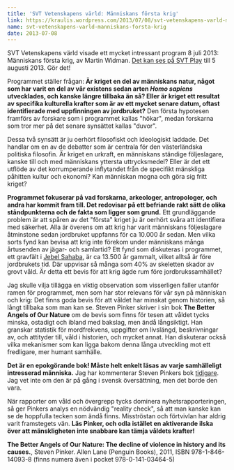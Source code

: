 ```yaml
---
title: 'SVT Vetenskapens värld: Människans första krig'
link: https://kraulis.wordpress.com/2013/07/08/svt-vetenskapens-varld-manniskans-forsta-krig/
name: svt-vetenskapens-varld-manniskans-forsta-krig
date: 2013-07-08
---
```

SVT Vetenskapens värld visade ett mycket intressant program 8 juli 2013: Människans första krig, av Martin Widman. [Det kan ses på SVT Play](http://www.svtplay.se/video/1315147/del-5-av-8-manniskans-forsta-krig) till 5 augusti 2013. Gör det!

Programmet ställer frågan: **Är kriget en del av människans natur, något som har varit en del av vår existens sedan arten *Homo sapiens* utvecklades, och kanske längre tillbaka än så? Eller är kriget ett resultat av specifika kulturella krafter som är av ett mycket senare datum, oftast identifierade med uppfinningen av jordbruket?** Den första hypotesen framförs av forskare som i programmet kallas "hökar", medan forskarna som tror mer på det senare synsättet kallas "duvor".



Dessa två synsätt är ju oerhört filosofiskt och ideologiskt laddade. Det handlar om en av de debatter som är centrala för den västerländska politiska filosofin. Är kriget en urkraft, en människans ständige följeslagare, kanske till och med människans yttersta uttrycksmedel? Eller är det ett utflöde av det korrumperande inflytandet från de specifikt mänskliga påhitten kultur och ekonomi? Kan människan mogna och göra sig fritt kriget?

**Programmet fokuserar på vad forskarna, arkeologer, antropologer, och andra har kommit fram till. Det redovisar på ett befriande rakt sätt de olika ståndpunkterna och de fakta som ligger som grund.** Ett grundläggande problem är att spåren av det "första" kriget ju är oerhört svåra att identifiera med säkerhet. Alla är överens om att krig har varit människans följeslagare åtminstone sedan jordbruket uppfanns för ca 10.000 år sedan. Men vilka sorts fynd kan bevisa att krig inte förekom under människans många årtusenden av jägar- och samlartid? Ett fynd som diskuteras i programmet, ett gravfält i [Jebel Sahaba](http://sv.wikipedia.org/wiki/Jebel_Sahaba), är ca 13.500 år gammalt, vilket alltså är före jordbrukets tid. Där uppvisar så många som 40% av skeletten skador av grovt våld. Är detta ett bevis för att krig ägde rum före jordbrukssamhället?

Jag skulle vilja tillägga en viktig observation som visserligen faller utanför ramen för programmet, men som har stor relevans för vår syn på människan och krig: Det finns goda bevis för att våldet har minskat genom historien, så långt tillbaka som man kan se. Steven Pinker skriver i sin bok **The Better Angels of Our Nature** om de bevis som finns för tesen att våldet tycks minska, ostadigt och ibland med bakslag, men ändå långsiktigt. Han granskar statistik för mordfrekvens, uppgifter om livslängd, beskrivningar av, och attityder till, våld i historien, och mycket annat. Han diskuterar också vilka mekanismer som kan ligga bakom denna långa utveckling mot ett fredligare, mer humant samhälle.

**Det är en epokgörande bok! Måste helt enkelt läsas av varje samhälleligt intresserad människa.** Jag har kommenterar Steven Pinkers bok [tidigare](/posts/). Jag vet inte om den är på gång i svensk översättning, men det borde den vara.

När rapporter om våld och övergrepp tycks dominera nyhetsrapporteringen, så ger Pinkers analys en nödvändig "reality check", så att man kanske kan se de hoppfulla tecken som ändå finns. Misströstan och förtvivlan har aldrig varit framstegets vän. **Läs Pinker, och odla istället en aktiverande ilska över att mänskligheten inte snabbare kan tämja våldets krafter!**

**The Better Angels of Our Nature: The decline of violence in history and its causes.**, Steven Pinker. Allen Lane (Penguin Books), 2011, ISBN 978-1-846-14093-8 (finns numera även i pocket 978-0-141-03464-5)

